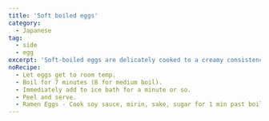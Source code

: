 ```yaml
---
title: 'Soft boiled eggs'
category:
  - Japanese
tag:
  - side
  - egg
excerpt: 'Soft-boiled eggs are delicately cooked to a creamy consistency, with a firm white and a runny yolk that is perfect for dipping or adding to various dishes.'
noRecipe:
  - Let eggs get to room temp.
  - Boil for 7 minutes (8 for medium boil).
  - Immediately add to ice bath for a minute or so.
  - Peel and serve.
  - Ramen Eggs - Cook soy sauce, mirin, sake, sugar for 1 min past boiling. Marinate eggs in sauce overnight.
---
```

